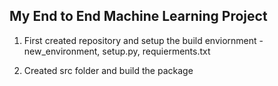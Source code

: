 ## My End to End Machine Learning Project

1. First created repository and setup the build enviornment - new_environment, setup.py, requierments.txt

2. Created src folder and build the package 